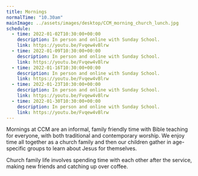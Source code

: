 ```yaml
---
title: Mornings
normalTime: "10.30am"
mainImage: ../assets/images/desktop/CCM_morning_church_lunch.jpg
schedule:
  - time: 2022-01-02T10:30:00+00:00
    description: In person and online with Sunday School.
    link: https://youtu.be/Fvqew4vBlrw
  - time: 2022-01-09T10:30:00+00:00
    description: In person and online with Sunday School.
    link: https://youtu.be/Fvqew4vBlrw
  - time: 2022-01-16T10:30:00+00:00
    description: In person and online with Sunday School.
    link: https://youtu.be/Fvqew4vBlrw
  - time: 2022-01-23T10:30:00+00:00
    description: In person and online with Sunday School.
    link: https://youtu.be/Fvqew4vBlrw
  - time: 2022-01-30T10:30:00+00:00
    description: In person and online with Sunday School.
    link: https://youtu.be/Fvqew4vBlrw
---
```

Mornings at CCM are an informal, family friendly time with Bible teaching for everyone, with both traditional and contemporary worship. We enjoy time all together as a church family and then our children gather in age-specific groups to learn about Jesus for themselves.

Church family life involves spending time with each other after the service, making new friends and catching up over coffee.
